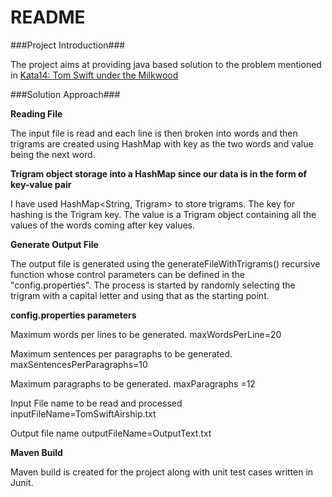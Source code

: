 # README #

###Project Introduction###

The project aims at providing java based solution to the problem mentioned in
[Kata14: Tom Swift under the Milkwood](http://codekata.com/kata/kata14-tom-swift-under-the-milkwood/)

###Solution Approach###

**Reading File**

The input file is read and each line is then broken into words and then trigrams are created using HashMap
with key as the two words and value being the next word.

**Trigram object storage into a HashMap since our data is in the form of key-value pair**

I have used HashMap<String, Trigram> to store trigrams. The key for hashing is the Trigram key. The value is a Trigram object containing
all the values of the words coming after key values.

**Generate Output File**

The output file is generated using the generateFileWithTrigrams() recursive function whose control parameters can
be defined in the "config.properties". The process is started by randomly selecting the trigram with a capital letter
and using that as the starting point.


**config.properties parameters**

Maximum words per lines to be generated.
maxWordsPerLine=20

Maximum sentences per paragraphs to be generated.
maxSentencesPerParagraphs=10

Maximum paragraphs to be generated.
maxParagraphs =12

Input File name to be read and processed
inputFileName=TomSwiftAirship.txt

Output file name
outputFileName=OutputText.txt


**Maven Build**

Maven build is created for the project along with unit test cases written in Junit.
